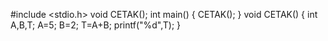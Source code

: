 #include <stdio.h>
void CETAK();
int main()
{
    CETAK();
}
void CETAK()
{
    int A,B,T;
    A=5; B=2;
    T=A+B;
    printf("%d",T);
}
